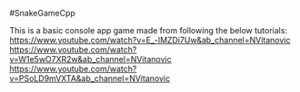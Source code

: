 #SnakeGameCpp

This is a basic console app game made from following the below tutorials: <br />
https://www.youtube.com/watch?v=E_-lMZDi7Uw&ab_channel=NVitanovic<br />
https://www.youtube.com/watch?v=W1e5wO7XR2w&ab_channel=NVitanovic<br />
https://www.youtube.com/watch?v=PSoLD9mVXTA&ab_channel=NVitanovic<br />
